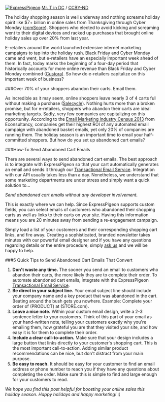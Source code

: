 
[![ExpressPigeon](/blog/images/2013/happy-holidays-at-zara_l.jpg "ExpressPigeon")](http://foter.com/re/3fc809)
[Mr. T in DC](http://www.flickr.com/photos/mr_t_in_dc/5207777107/) / [CCBY-ND](http://creativecommons.org/licenses/by-nd/2.0/)

The holiday shopping season is well underway and nothing screams holiday
spirit like \$7+ billion in online sales from Thanksgiving through Cyber
Monday ([comScore](http://www.comscore.com/)). Shoppers who elected to avoid kicking and
screaming went to their digital devices and racked up purchases that
brought online holiday sales up over 20% from last year.

E-retailers around the world launched extensive internet marketing
campaigns to tap into the holiday rush. Black Friday and Cyber Monday
came and went, but e-retailers have an especially important week ahead
of them. In fact, today marks the beginning of a four-day period that
historically accounts for more online revenue than Black Friday and
Cyber Monday combined ([Custora](https://www.custora.com/pulse)). So how do e-retailers capitalize on
this important week of business?

###Over 70% of your shoppers abandon their carts. Email them.

As incredible as it may seem, online shoppers leave nearly 3 of 4 carts
full without making a purchase ([Salecycle](http://www.salecycle.com/q3-cart-abandonment-stats/)). Nothing hurts more than
a broken promise, but for e-retailers, shoppers who abandon their carts
are ideal marketing targets. Sadly, very few companies are capitalizing
on this opportunity. According to the [Email Marketing Industry Census
2013](http://hosted.adestra.com/adestra/census/Email-Census-2013.pdf) from Econsultancy, companies get their highest ROI of any
automated email campaign with abandoned basket emails, yet only 20% of
companies are running them. The holiday season is an important time to
email your half-committed shoppers. But how do you set up abandoned cart
emails?

###How-To Send Abandoned Cart Emails

There are several ways to send abandoned cart emails. The best approach
is to integrate with ExpressPigeon so that your cart automatically
generates an email and sends it through our [Transactional Email
Service](https://expresspigeon.com/api#messages). Integration with our API usually takes less than a
day. Nonetheless, we understand that some marketing departments are
under stress and simply want a quick solution to...

*Send abandoned cart emails without any developer involvement.*

This is exactly where we can help. Since ExpressPigeon supports custom
fields, you can select emails of customers who abandoned their shopping
carts as well as links to their carts on your site. Having this
information means you are 20 minutes away from sending a re-engagement
campaign.

Simply load a list of your customers and their corresponding shopping
cart links, and fire away. Creating a sophisticated, branded newsletter
takes minutes with our powerful email designer and if you have any
questions regarding details or the entire procedure, simply [ask us](http://expresspigeon.com/support)
and we will be happy to help.

###5 Quick Tips to Send Abandoned Cart Emails That Convert

1.  **Don&apos;t waste any time.** The sooner you send an email to customers who abandon their carts, the
    more likely they are to complete their order. To automate abandoned
    cart emails, integrate with the ExpressPigeon [Transactional Email
    Service](https://expresspigeon.com/api#messages).
2.  **Be direct in your subject line.** Your email subject line should
    include your company name and a key product that was abandoned in
    the cart. Beating around the bush gets you nowhere. Example:
    Complete your order of (PRODUCT) at (STORE.com).
3.  **Leave a nice note.** Within your custom email design, write a 2-3
    sentence letter to your customers. Think of this part of your email
    as your hand-written note, telling your customers exactly why you&apos;re
    emailing them, how grateful you are that they visited your site, and
    how easy it is for them to complete their order.
4.  **Include a clear call-to-action.** Make sure that your design
    includes a large button that links directly to your customer&apos;s
    shopping cart. This is the most important call-to-action. Adding
    similar product recommendations can be nice, but don&apos;t distract from
    your main purpose.
5.  **Be easy to reach.** It should be easy for your customer to find an
    email address or phone number to reach you if they have any
    questions about completing the order. Make sure this is simple to
    find and large enough for your customers to read.

*We hope you find this post helpful for boosting your online sales this
holiday season. Happy holidays and happy marketing! :)*